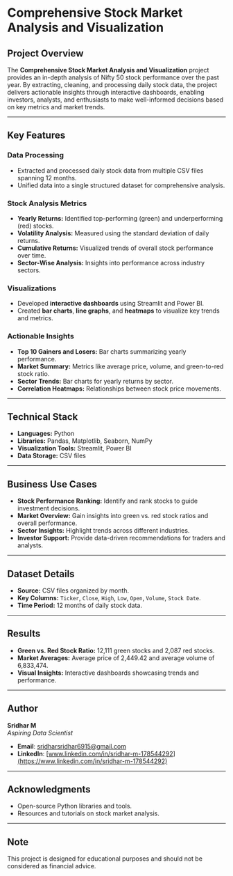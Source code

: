 # **Comprehensive Stock Market Analysis and Visualization**

## **Project Overview**
The **Comprehensive Stock Market Analysis and Visualization** project provides an in-depth analysis of Nifty 50 stock performance over the past year. By extracting, cleaning, and processing daily stock data, the project delivers actionable insights through interactive dashboards, enabling investors, analysts, and enthusiasts to make well-informed decisions based on key metrics and market trends.

---

## **Key Features**

### **Data Processing**
- Extracted and processed daily stock data from multiple CSV files spanning 12 months.
- Unified data into a single structured dataset for comprehensive analysis.

### **Stock Analysis Metrics**
- **Yearly Returns:** Identified top-performing (green) and underperforming (red) stocks.
- **Volatility Analysis:** Measured using the standard deviation of daily returns.
- **Cumulative Returns:** Visualized trends of overall stock performance over time.
- **Sector-Wise Analysis:** Insights into performance across industry sectors.

### **Visualizations**
- Developed **interactive dashboards** using Streamlit and Power BI.
- Created **bar charts**, **line graphs**, and **heatmaps** to visualize key trends and metrics.

### **Actionable Insights**
- **Top 10 Gainers and Losers:** Bar charts summarizing yearly performance.
- **Market Summary:** Metrics like average price, volume, and green-to-red stock ratio.
- **Sector Trends:** Bar charts for yearly returns by sector.
- **Correlation Heatmaps:** Relationships between stock price movements.

---

## **Technical Stack**
- **Languages:** Python
- **Libraries:** Pandas, Matplotlib, Seaborn, NumPy
- **Visualization Tools:** Streamlit, Power BI
- **Data Storage:** CSV files

---

## **Business Use Cases**
- **Stock Performance Ranking:** Identify and rank stocks to guide investment decisions.
- **Market Overview:** Gain insights into green vs. red stock ratios and overall performance.
- **Sector Insights:** Highlight trends across different industries.
- **Investor Support:** Provide data-driven recommendations for traders and analysts.

---

## **Dataset Details**
- **Source:** CSV files organized by month.
- **Key Columns:** `Ticker`, `Close`, `High`, `Low`, `Open`, `Volume`, `Stock Date`.
- **Time Period:** 12 months of daily stock data.

---

## **Results**
- **Green vs. Red Stock Ratio:** 12,111 green stocks and 2,087 red stocks.
- **Market Averages:** Average price of 2,449.42 and average volume of 6,833,474.
- **Visual Insights:** Interactive dashboards showcasing trends and performance.

---
## **Author**

**Sridhar M**  
*Aspiring Data Scientist*

- **Email**: [sridharsridhar6915@gmail.com](mailto:sridharsridhar6915@gmail.com)  
- **LinkedIn**: [www.linkedin.com/in/sridhar-m-178544292](https://www.linkedin.com/in/sridhar-m-178544292)

---

## **Acknowledgments**

- Open-source Python libraries and tools.  
- Resources and tutorials on stock market analysis.  

---

## **Note**

This project is designed for educational purposes and should not be considered as financial advice.

